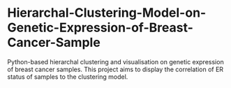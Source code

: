 # Hierarchal-Clustering-Model-on-Genetic-Expression-of-Breast-Cancer-Sample
Python-based hierarchal clustering and visualisation on genetic expression of breast cancer samples. This project aims to display the correlation of ER status of samples to the clustering model. 

